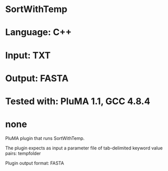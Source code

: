 # SortWithTemp
# Language: C++
# Input: TXT
# Output: FASTA
# Tested with: PluMA 1.1, GCC 4.8.4
# none

PluMA plugin that runs SortWithTemp.

The plugin expects as input a parameter file of tab-delimited keyword value pairs: 
tempfolder

Plugin output format: FASTA
